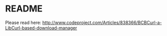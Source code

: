 # README #

Please read here:
http://www.codeproject.com/Articles/838366/BCBCurl-a-LibCurl-based-download-manager
